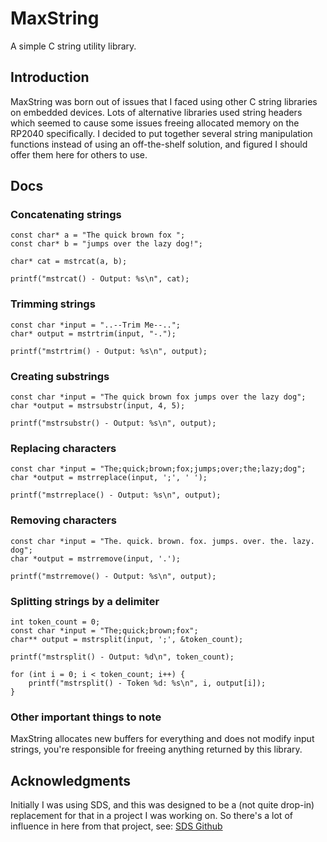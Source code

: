 # MaxString

A simple C string utility library.

## Introduction

MaxString was born out of issues that I faced using other C string libraries on embedded devices. Lots of alternative libraries used string headers which seemed to cause some issues freeing allocated memory on the RP2040 specifically. I decided to put together several string manipulation functions instead of using an off-the-shelf solution, and figured I should offer them here for others to use.

## Docs

### Concatenating strings

```
const char* a = "The quick brown fox ";
const char* b = "jumps over the lazy dog!";

char* cat = mstrcat(a, b);

printf("mstrcat() - Output: %s\n", cat);
```

### Trimming strings

```
const char *input = "..--Trim Me--..";
char* output = mstrtrim(input, "-.");

printf("mstrtrim() - Output: %s\n", output);
```

### Creating substrings

```
const char *input = "The quick brown fox jumps over the lazy dog";
char *output = mstrsubstr(input, 4, 5);

printf("mstrsubstr() - Output: %s\n", output);
```

### Replacing characters

```
const char *input = "The;quick;brown;fox;jumps;over;the;lazy;dog";
char *output = mstrreplace(input, ';', ' ');

printf("mstrreplace() - Output: %s\n", output);
```

### Removing characters

```
const char *input = "The. quick. brown. fox. jumps. over. the. lazy. dog";
char *output = mstrremove(input, '.');

printf("mstrremove() - Output: %s\n", output);
```

### Splitting strings by a delimiter

```
int token_count = 0;
const char *input = "The;quick;brown;fox";
char** output = mstrsplit(input, ';', &token_count);

printf("mstrsplit() - Output: %d\n", token_count);

for (int i = 0; i < token_count; i++) {
    printf("mstrsplit() - Token %d: %s\n", i, output[i]);
}
```

### Other important things to note

MaxString allocates new buffers for everything and does not modify input strings, you're responsible for freeing anything returned by this library.

## Acknowledgments

Initially I was using SDS, and this was designed to be a (not quite drop-in) replacement for that in a project I was working on. So there's a lot of influence in here from that project, see: [SDS Github](https://github.com/antirez/sds)
